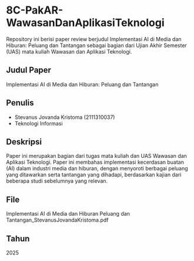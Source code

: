 # 8C-PakAR-WawasanDanAplikasiTeknologi
Repository ini berisi paper review berjudul Implementasi AI di Media dan Hiburan: Peluang dan Tantangan sebagai bagian dari Ujian Akhir Semester (UAS) mata kuliah Wawasan dan Aplikasi Teknologi.
## Judul Paper
Implementasi AI di Media dan Hiburan: Peluang dan Tantangan
## Penulis
- Stevanus Jovanda Kristoma (2111310037)
- Teknologi Informasi
## Deskripsi
Paper ini merupakan bagian dari tugas mata kuliah dan UAS Wawasan dan Aplikasi Teknologi.
Paper ini membahas implementasi kecerdasan buatan (AI) dalam industri media dan hiburan, dengan menyoroti berbagai peluang yang ditawarkan serta tantangan yang dihadapi, berdasarkan kajian dari beberapa studi sebelumnya yang relevan.
## File
Implementasi AI di Media dan Hiburan Peluang dan Tantangan_StevanusJovandaKristoma.pdf
## Tahun
2025
